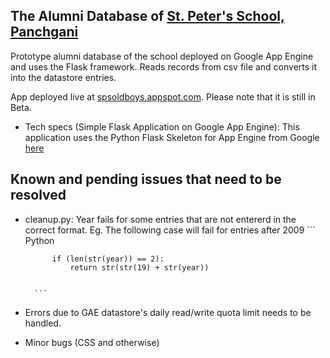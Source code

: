 ## The Alumni Database of [St. Peter's School, Panchgani](st.peterspanchgani.org) ##

Prototype alumni database of the school deployed on Google App Engine and uses the Flask framework. Reads records from csv file and converts it into the datastore entries. 

App deployed live at [spsoldboys.appspot.com](http://spsoldboys.appspot.com/). Please note that it is still in Beta. 

* Tech specs (Simple Flask Application on Google App Engine): 
This application uses the Python Flask Skeleton for App Engine from Google [here](https://github.com/GoogleCloudPlatform/appengine-python-flask-skeleton)

## Known and pending issues that need to be resolved ##
* cleanup.py: 
		Year fails for some entries that are not entererd in the correct format. Eg. The following case will fail for entries after 2009
		``` Python

			if (len(str(year)) == 2):
				return str(str(19) + str(year))


		```
* Errors due to GAE datastore's daily read/write quota limit needs to be handled.

* Minor bugs (CSS and otherwise)